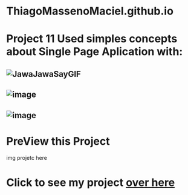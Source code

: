 # ThiagoMassenoMaciel.github.io
# Project 11 Used simples concepts about Single Page Aplication with:
## ![JawaJawaSayGIF](https://github.com/ThiagoMassenoMaciel/ThiagoMassenoMaciel.github.io/assets/107934374/12d56195-e574-43e1-8864-d74d861fec1d)
## ![image](https://github.com/ThiagoMassenoMaciel/ThiagoMassenoMaciel.github.io/assets/107934374/10de2f02-9ac0-4ce8-8887-8b2a07840686)
## ![image](https://github.com/ThiagoMassenoMaciel/ThiagoMassenoMaciel.github.io/assets/107934374/575453e7-3593-4b65-a1e4-d9e51915473c)

# PreView this Project 
img projetc here 

# Click to see my project [over here](https://thiagomassenomaciel.github.io/)


